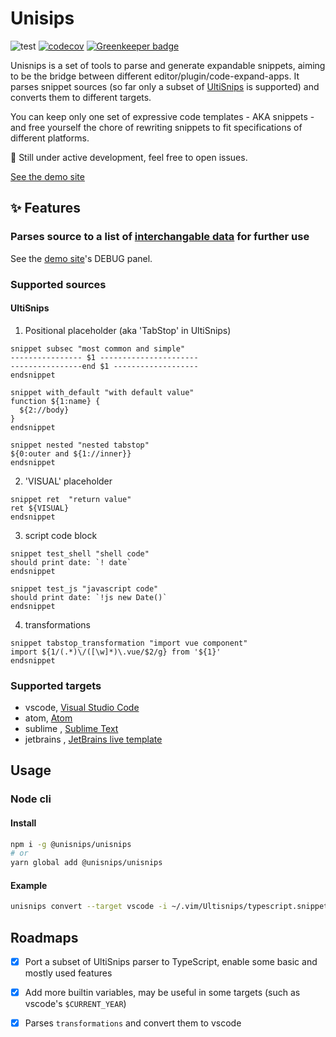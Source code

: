 Unisips
===

![test](https://img.shields.io/github/workflow/status/hikerpig/unisnips/Test?label=test)
[![codecov](https://codecov.io/gh/hikerpig/unisnips/branch/master/graph/badge.svg)](https://codecov.io/gh/hikerpig/unisnips) [![Greenkeeper badge](https://badges.greenkeeper.io/hikerpig/unisnips.svg)](https://greenkeeper.io/)

Unisnips is a set of tools to parse and generate expandable snippets, aiming to be the bridge between different editor/plugin/code-expand-apps. It parses snippet sources (so far only a subset of [UltiSnips](https://github.com/SirVer/ultisnips) is supported) and converts them to different targets.

You can keep only one set of expressive code templates - AKA snippets - and free yourself the chore of rewriting snippets to fit specifications of different platforms.

:construction: Still under active development, feel free to open issues.

[See the demo site](https://unisnips.netlify.com/)

## :sparkles: Features

### Parses source to a list of [interchangable data](https://github.com/hikerpig/unisnips/blob/master/packages/core/src/type.ts) for further use

See the [demo site](https://unisnips.netlify.com/?result=debug)'s DEBUG panel.

### Supported sources

#### UltiSnips

1. Positional placeholder (aka 'TabStop' in UltiSnips)

```vim-snippet
snippet subsec "most common and simple"
---------------- $1 ----------------------
----------------end $1 -------------------
endsnippet

snippet with_default "with default value"
function ${1:name} {
  ${2://body}
}
endsnippet

snippet nested "nested tabstop"
${0:outer and ${1://inner}}
endsnippet
```

2. 'VISUAL' placeholder

```vim-snippet
snippet ret  "return value"
ret ${VISUAL}
endsnippet
```

3. script code block

```vim-snippet
snippet test_shell "shell code"
should print date: `! date`
endsnippet

snippet test_js "javascript code"
should print date: `!js new Date()`
endsnippet
```

4. transformations

```vim-snippet
snippet tabstop_transformation "import vue component"
import ${1/(.*)\/([\w]*)\.vue/$2/g} from '${1}'
endsnippet
```

### Supported targets

- vscode, [Visual Studio Code](https://code.visualstudio.com/docs/editor/userdefinedsnippets)
- atom, [Atom](https://flight-manual.atom.io/using-atom/sections/snippets/)
- sublime , [Sublime Text](http://www.sublimetext.info/docs/en/extensibility/snippets.html)
- jetbrains , [JetBrains live template](https://www.jetbrains.com/help/idea/using-live-templates.html)

## Usage

### Node cli

#### Install

```bash
npm i -g @unisnips/unisnips
# or
yarn global add @unisnips/unisnips
```
#### Example

```bash
unisnips convert --target vscode -i ~/.vim/Ultisnips/typescript.snippets -o ~/vscodesnippets/typescript.json
```

## Roadmaps

- [x] Port a subset of UltiSnips parser to TypeScript, enable some basic and mostly used features

- [x] Add more builtin variables, may be useful in some targets (such as vscode's `$CURRENT_YEAR`)

- [x] Parses `transformations` and convert them to vscode
